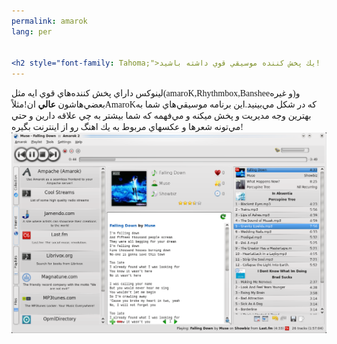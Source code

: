 ```yaml
---
permalink: amarok
lang: per


<h2 style="font-family: Tahoma;">يك پخش كننده موسيقي قوي داشته باشيد!
---
```

<span style="font-family: Tahoma;">لينوكس داراي پخش كننده&zwnj;هاي قوي ايه مثل(amaroK,Rhythmbox,Bansheeو غيره)و بعضي&zwnj;هاشون </span><span style="font-weight: bold; font-family: Tahoma;">عالي</span><span style="font-family: Tahoma;">
ان!مثلاًAmaroKكه در شكل مي&zwnj;بينيد.اين برنامه موسيقي&zwnj;هاي شما به
بهترين وجه مديريت و پخش ميكنه و مي&zwnj;فهمه كه شما بيشتر به چي علاقه
دارين و حتي مي&zwnj;تونه شعرها و عكسهاي مربوط به يك اهنگ رو از اينترنت
بگيره!</span><img src="/img/amarok.png">





